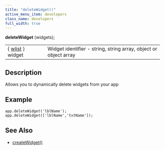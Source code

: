 ```yaml
---
title: "deleteWidget()"
active_menu_item: developers
class_name: developers
full_width: true
---
```



**deleteWidget** (widgets);

<table>
<tr>
<td width="142">
  { <a href="/developers/documentation/scripting-apis/client-api/objects-titbits/widget-list-parameters">wlist</a> } widget

</td>
<td width="15">
</td>
<td width="723">
Widget identifier - string, string array, object or object array

</td>
</tr>
</table>

## Description

Allows you to dynamically delete widgets from your app

## Example

    app.deleteWidget('lblName');
    app.deleteWidget(['lblName','txtName']);
   

## See Also

 - [createWidget()](/developers/documentation/scripting-apis/client-api/widget-functions/createwidget)

